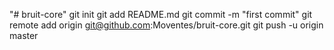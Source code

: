 "# bruit-core"  git init git add README.md git commit -m "first commit" git remote add origin git@github.com:Moventes/bruit-core.git git push -u origin master
